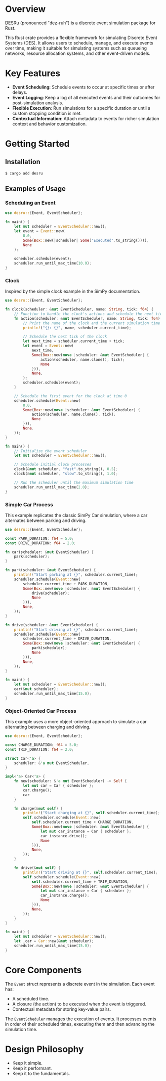# Overview

DESRu (pronounced "dez-ruh") is a discrete event simulation package for Rust.

This Rust crate provides a flexible framework for simulating Discrete Event Systems (DES). It allows users to schedule, manage, and execute events over time, making it suitable for simulating systems such as queueing networks, resource allocation systems, and other event-driven models.

# Key Features

- **Event Scheduling**: Schedule events to occur at specific times or after delays.
- **Event Logging**: Keep a log of all executed events and their outcomes for post-simulation analysis.
- **Flexible Execution**: Run simulations for a specific duration or until a custom stopping condition is met.
- **Contextual Information**: Attach metadata to events for richer simulation context and behavior customization.

# Getting Started

## Installation

```bash
$ cargo add desru
```

## Examples of Usage

### Scheduling an Event

```rust
use desru::{Event, EventScheduler};

fn main() {
    let mut scheduler = EventScheduler::new();
    let event = Event::new(
        0.0, 
        Some(Box::new(|scheduler| Some("Executed".to_string()))), 
        None
    );
    
    scheduler.schedule(event);
    scheduler.run_until_max_time(10.0);
}
```

### Clock

Inspired by the simple clock example in the SimPy documentation.


```rust
use desru::{Event, EventScheduler};

fn clock(scheduler: &mut EventScheduler, name: String, tick: f64) {
    // Function to handle the clock's actions and schedule the next tick
    fn action(scheduler: &mut EventScheduler, name: String, tick: f64) {
        // Print the name of the clock and the current simulation time
        println!("{}: {}", name, scheduler.current_time);

        // Schedule the next tick of the clock
        let next_time = scheduler.current_time + tick;
        let event = Event::new(
            next_time,
            Some(Box::new(move |scheduler: &mut EventScheduler| {
                action(scheduler, name.clone(), tick);
                None
            })),
            None,
        );
        scheduler.schedule(event);
    }

    // Schedule the first event for the clock at time 0
    scheduler.schedule(Event::new(
        0.0,
        Some(Box::new(move |scheduler: &mut EventScheduler| {
            action(scheduler, name.clone(), tick);
            None
        })),
        None,
    ));
}

fn main() {
    // Initialize the event scheduler
    let mut scheduler = EventScheduler::new();

    // Schedule initial clock processes
    clock(&mut scheduler, "fast".to_string(), 0.5);
    clock(&mut scheduler, "slow".to_string(), 1.0);

    // Run the scheduler until the maximum simulation time
    scheduler.run_until_max_time(2.0);
}
```


### Simple Car Process

This example replicates the classic SimPy Car simulation, where a car alternates between parking and driving.

```rust
use desru::{Event, EventScheduler};

const PARK_DURATION: f64 = 5.0;
const DRIVE_DURATION: f64 = 2.0;

fn car(scheduler: &mut EventScheduler) {
    park(scheduler);
}

fn park(scheduler: &mut EventScheduler) {
    println!("Start parking at {}", scheduler.current_time);
    scheduler.schedule(Event::new(
        scheduler.current_time + PARK_DURATION,
        Some(Box::new(move |scheduler: &mut EventScheduler| {
            drive(scheduler);
            None
        })),
        None,
    ));
}

fn drive(scheduler: &mut EventScheduler) {
    println!("Start driving at {}", scheduler.current_time);
    scheduler.schedule(Event::new(
        scheduler.current_time + DRIVE_DURATION,
        Some(Box::new(move |scheduler: &mut EventScheduler| {
            park(scheduler);
            None
        })),
        None,
    ));
}

fn main() {
    let mut scheduler = EventScheduler::new();
    car(&mut scheduler);
    scheduler.run_until_max_time(15.0);
}
```

### Object-Oriented Car Process

This example uses a more object-oriented approach to simulate a car alternating between charging and driving.

```rust
use desru::{Event, EventScheduler};

const CHARGE_DURATION: f64 = 5.0;
const TRIP_DURATION: f64 = 2.0;

struct Car<'a> {
    scheduler: &'a mut EventScheduler,
}

impl<'a> Car<'a> {
    fn new(scheduler: &'a mut EventScheduler) -> Self {
        let mut car = Car { scheduler };
        car.charge();
        car
    }

    fn charge(&mut self) {
        println!("Start charging at {}", self.scheduler.current_time);
        self.scheduler.schedule(Event::new(
            self.scheduler.current_time + CHARGE_DURATION,
            Some(Box::new(move |scheduler: &mut EventScheduler| {
                let mut car_instance = Car { scheduler };
                car_instance.drive();
                None
            })),
            None,
        ));
    }

    fn drive(&mut self) {
        println!("Start driving at {}", self.scheduler.current_time);
        self.scheduler.schedule(Event::new(
            self.scheduler.current_time + TRIP_DURATION,
            Some(Box::new(move |scheduler: &mut EventScheduler| {
                let mut car_instance = Car { scheduler };
                car_instance.charge();
                None
            })),
            None,
        ));
    }
}

fn main() {
    let mut scheduler = EventScheduler::new();
    let _car = Car::new(&mut scheduler);
    scheduler.run_until_max_time(15.0);
}
```

# Core Components

The `Event` struct represents a discrete event in the simulation. Each event has:

- A scheduled time.
- A closure (the action) to be executed when the event is triggered.
- Contextual metadata for storing key-value pairs.

The `EventScheduler` manages the execution of events. It processes events in order of their scheduled times, executing them and then advancing the simulation time.

# Design Philosophy

- Keep it simple.
- Keep it performant.
- Keep it to the fundamentals.

